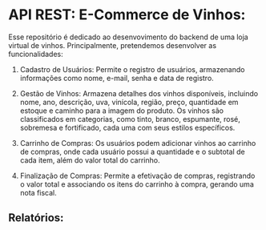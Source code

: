 # API REST: E-Commerce de Vinhos:

Esse repositório é dedicado ao desenvovimento do backend de uma loja virtual de vinhos. Principalmente, pretendemos desenvolver as funcionalidades:

1. Cadastro de Usuários: Permite o registro de usuários, armazenando informações como nome, e-mail, senha e data de registro.

2. Gestão de Vinhos: Armazena detalhes dos vinhos disponíveis, incluindo nome, ano, descrição, uva, vinícola, região, preço, quantidade em estoque e caminho para a imagem do produto. Os vinhos são classificados em categorias, como tinto, branco, espumante, rosé, sobremesa e fortificado, cada uma com seus estilos específicos.

3. Carrinho de Compras: Os usuários podem adicionar vinhos ao carrinho de compras, onde cada usuário possui a quantidade e o subtotal de cada item, além do valor total do carrinho.

4. Finalização de Compras: Permite a efetivação de compras, registrando o valor total e associando os itens do carrinho à compra, gerando uma nota fiscal.

## Relatórios:
